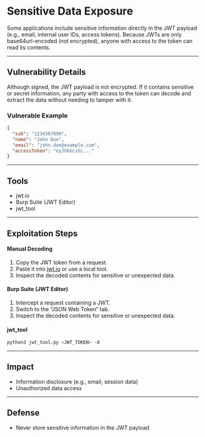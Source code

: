 # Sensitive Data Exposure

Some applications include sensitive information directly in the JWT payload (e.g., email, internal user IDs, access tokens). Because JWTs are only base64url-encoded (not encrypted), anyone with access to the token can read its contents.

---

## Vulnerability Details

Although signed, the JWT payload is not encrypted. If it contains sensitive or secret information, any party with access to the token can decode and extract the data without needing to tamper with it.

### Vulnerable Example

```json
{
  "sub": "1234567890",
  "name": "John Doe",
  "email": "john.doe@example.com",
  "accessToken": "eyJhbGciOi..."
}
```

---

## Tools

- jwt.io
- Burp Suite (JWT Editor)
- jwt_tool

---

## Exploitation Steps

#### Manual Decoding
1. Copy the JWT token from a request.
2. Paste it into [jwt.io](https://jwt.io) or use a local tool.
3. Inspect the decoded contents for sensitive or unexpected data.

#### Burp Suite (JWT Editor)
1. Intercept a request containing a JWT.
2. Switch to the “JSON Web Token” tab.
3. Inspect the decoded contents for sensitive or unexpected data.

#### jwt_tool
```bash
python3 jwt_tool.py <JWT_TOKEN> -d
```

---

## Impact

- Information disclosure (e.g., email, session data)
- Unauthorized data access

---

## Defense

- Never store sensitive information in the JWT payload
